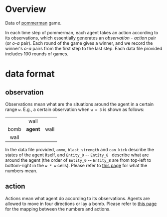 # Overview
Data of [pommerman](https://github.com/YichenGong/Agent47Agent) game. 

In each time step of pommerman, each agent takes an action according to its observations, which essentially generates an *observation - action* pair (or *o-a* pair). Each round of the game gives a winner, and we record the winner's *o-a* pairs from the first step to the last step. Each data file provided includes 100 rounds of games.

# data format

## observation
Observations mean what are the situations around the agent in a certain range `w`. E.g., a certain observation when `w = 3` is shown as follows:

|    |    |    |
|:----:|:----:|:----:|
|    |wall|    |
|bomb|**agent**|wall|
|wall|    |    |

In the data file provided, `ammo`, `blast_strength` and `can_kick` describe the states of the agent itself, and `Entity_0` -- `Entity_8 ` describe what are around the agent (the order of `Entity_0` -- `Entity_8` are from top-left to bottom-right in the `w * w` cells). Please refer to [this page](https://github.com/MultiAgentLearning/playground/tree/master/pommerman#agent-observations) for what the numbers mean.

## action
Actions mean what agent do according to its observations. Agents are allowed to move in four directions or lay a bomb. Please refer to [this page](https://github.com/MultiAgentLearning/playground/tree/master/pommerman#agent-observations) for the mapping between the numbers and actions. 
 
